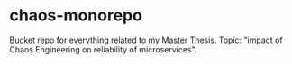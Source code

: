 # chaos-monorepo
Bucket repo for everything related to my Master Thesis. Topic: "impact of Chaos Engineering on reliability of microservices".
